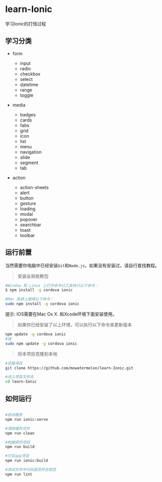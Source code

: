 # learn-Ionic

学习Ionic的打怪过程

## 学习分类

- form
  - input
  - radio
  - checkbox
  - select
  - datetime
  - range
  - toggle

- media
  - badges
  - cards
  - fabs
  - grid
  - icon
  - list
  - menu
  - navigation
  - slide
  - segment
  - tab

- action

  - action-sheets
  - alert
  - button
  - gesture
  - loading
  - modal
  - popover
  - searchbar
  - toast
  - toolbar

## 运行前置

当然需要你电脑中已经安装`Git`和`Node.js`，如果没有安装过，请自行查找教程。

> 安装全局依赖包

```bash
#Window 和 Linux 上打开命令行工具执行以下命令：
$ npm install -g cordova ionic

#Mac 系统上使用以下命令：
sudo npm install -g cordova ionic
```

提示: IOS需要在Mac Os X. 和Xcode环境下面安装使用。

> 如果你已经安装了以上环境，可以执行以下命令来更新版本

```bash
npm update -g cordova ionic
#或
sudo npm update -g cordova ionic
```

> 将本项目克隆到本地

```bash
#克隆项目
git clone https://github.com/mowatermelon/learn-Ionic.git

#进入项目文件夹
cd learn-Ionic
```

## 如何运行

```bash

#启动服务
npm run ionic:serve

#清除缓存文件
npm run clean

#构建网页项目
npm run build

#打包app项目
npm run ionic:build

#测试文件中代码是否符合规范
npm run lint
```
